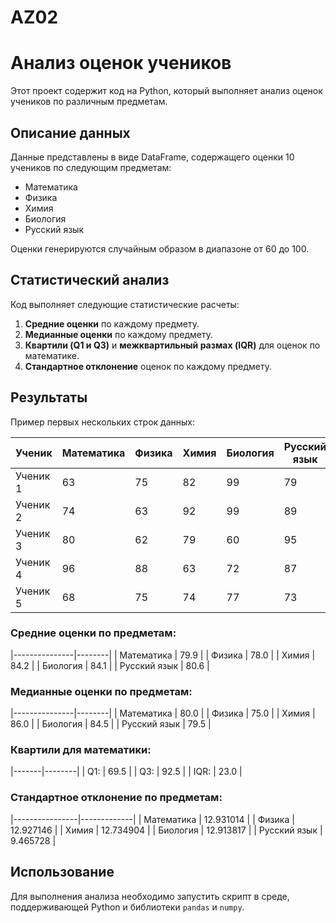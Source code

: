 # AZ02
 
# Анализ оценок учеников

Этот проект содержит код на Python, который выполняет анализ оценок учеников по различным предметам.

## Описание данных

Данные представлены в виде DataFrame, содержащего оценки 10 учеников по следующим предметам:
- Математика
- Физика
- Химия
- Биология
- Русский язык

Оценки генерируются случайным образом в диапазоне от 60 до 100.

## Статистический анализ

Код выполняет следующие статистические расчеты:
1. **Средние оценки** по каждому предмету.
2. **Медианные оценки** по каждому предмету.
3. **Квартили (Q1 и Q3)** и **межквартильный размах (IQR)** для оценок по математике.
4. **Стандартное отклонение** оценок по каждому предмету.

## Результаты

Пример первых нескольких строк данных:

|  Ученик  | Математика | Физика | Химия | Биология | Русский язык |
|----------|------------|--------|-------|----------|--------------|
| Ученик 1 |     63     |   75   |   82  |    99    |      79      |
| Ученик 2 |     74     |   63   |   92  |    99    |      89      |
| Ученик 3 |     80     |   62   |   79  |    60    |      95      |
| Ученик 4 |     96     |   88   |   63  |    72    |      87      |
| Ученик 5 |     68     |   75   |   74  |    77    |      73      |


### Средние оценки по предметам:

|---------------|--------|
| Математика    |  79.9  |
| Физика        |  78.0  |
| Химия         |  84.2  |
| Биология      |  84.1  |
| Русский язык  |  80.6  |

### Медианные оценки по предметам:

|---------------|--------|
| Математика    |  80.0  |
| Физика        |  75.0  |
| Химия         |  86.0  |
| Биология      |  84.5  |
| Русский язык  |  79.5  |

### Квартили для математики:

|-------|--------|
| Q1:   |  69.5  |
| Q3:   |  92.5  |
| IQR:  |  23.0  |

### Стандартное отклонение по предметам:

|----------------|-------------|
| Математика     |  12.931014  |
| Физика         |  12.927146  |
| Химия          |  12.734904  |
| Биология       |  12.913817  |
| Русский язык   |   9.465728  |

## Использование

Для выполнения анализа необходимо запустить скрипт в среде, поддерживающей Python и библиотеки `pandas` и `numpy`.
